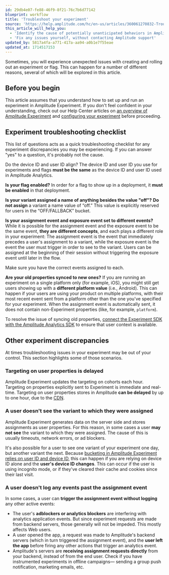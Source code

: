 ```yaml
---
id: 29db4e07-fe88-46f9-8f21-76c7b6d77142
blueprint: workflow
title: 'Troubleshoot your experiment'
source: 'https://help.amplitude.com/hc/en-us/articles/360061270832-Troubleshoot-your-experiment'
this_article_will_help_you:
  - 'Identify the cause of potentially unanticipated behaviors in Amplitude Experiment'
  - 'Fix any issues yourself, without contacting Amplitude support'
updated_by: 5817a4fa-a771-417a-aa94-a0b1e7f55eae
updated_at: 1714517153
---
```

Sometimes, you will experience unexpected issues with creating and rolling out an experiment or flag. This can happen for a number of different reasons, several of which will be explored in this article.

## Before you begin

This article assumes that you understand how to set up and run an experiment in Amplitude Experiment. If you don't feel confident in your understanding, check out our Help Center articles on [an overview of Amplitude Experiment](/docs/experiment/overview) and [configuring your experiment](/docs/experiment/workflow/configure) before proceeding.

## Experiment troubleshooting checklist

This list of questions acts as a quick troubleshooting checklist for any experiment discrepancies you may be experiencing. If you can answer "yes" to a question, it's probably not the cause.

Do the device ID and user ID align?
The device ID and user ID you use for experiments and flags **must be the same** as the device ID and user ID used in Amplitude Analytics.

**Is your flag enabled?**
In order for a flag to show up in a deployment, it **must be enabled** in that deployment.

**Is your variant assigned a name of anything besides the value "off"?**
**Do not assign** a variant a name value of “off.” This value is explicitly reserved for users in the “OFF/FALLBACK” bucket.

**Is your assignment event and exposure event set to different events?**
While it is possible for the assignment event and the exposure event to be the same event, **they are different concepts**, and each plays a different role in your experiment: The assignment event is the event that immediately precedes a user's assignment to a variant, while the exposure event is the event the user must trigger in order to see to the variant. Users can be assigned at the beginning of their session without triggering the exposure event until later in the flow. 

Make sure you have the correct events assigned to each.

**Are your old properties synced to new ones?**
If you are running an experiment on a single platform only (for example, iOS), you might still get users showing up with a **different platform value** (i.e., Android). This can happen if your users are using your product on multiple platforms, with their most recent event sent from a platform other than the one you've specified for your experiment. When the assignment event is automatically sent, it does not contain non-Experiment properties (like, for example, `platform`).   

To resolve the issue of syncing old properties, [connect the Experiment SDK with the Amplitude Analytics SDK](https://amplitude-lab.readme.io/docs/ios-sdk#connecting-to-the-amplitude-analytics-sdk) to ensure that user context is available. 

## Other experiment discrepancies

At times troubleshooting issues in your experiment may be out of your control. This section highlights some of those scenarios.

### Targeting on user properties is delayed

Amplitude Experiment updates the targeting on cohorts each hour. Targeting on properties explicitly sent to Experiment is immediate and real-time. Targeting on user properties stores in Amplitude **can be delayed** by up to one hour, due to the [CDN](/docs/experiment/under-the-hood/experiment-performance-scaling).

### A user doesn't see the variant to which they were assigned

Amplitude Experiment generates data on the server side and stores assignments as user properties. For this reason, in some cases a user **may not see** the variant to which they were assigned. The cause of this is usually timeouts, network errors, or ad blockers.

It's also possible for a user to see one variant of your experiment one day, but another variant the next. Because [bucketing in Amplitude Experiment relies on user ID and device ID](https://www.docs.developers.amplitude.com/experiment/guides/troubleshooting/variant-jumping/), this can happen if you are relying on device ID alone and the **user's device ID changes**. This can occur if the user is using incognito mode, or if they've cleared their cache and cookies since their last visit.

### A user doesn't log any events past the assignment event

In some cases, a user can **trigger the assignment event without logging** any other active events: 

* The user's **adblockers or analytics blockers** are interfering with analytics application events. But since experiment requests are made from backend servers, those generally will not be impeded. This mostly affects Web users.
* A user opened the app, a request was made to Amplitude's backend servers (which in turn triggered the assignment event), and the **user left the app** before firing any other actions that trigger an analytics event.
* Amplitude's servers are **receiving assignment requests directly** from your backend, instead of from the end user. Check if you have instrumented experiments in offline campaigns— sending a group push notification, marketing emails, etc.